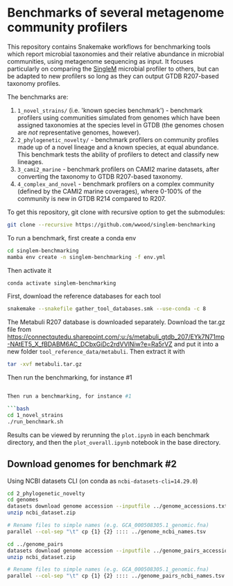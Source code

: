 # Benchmarks of several metagenome community profilers

This repository contains Snakemake workflows for benchmarking tools which report microbial taxonomies and their relative abundance in microbial communities, using metagenome sequencing as input. It focuses particularly on comparing the [SingleM](https://github.com/wwood/singlem) microbial profiler to others, but can be adapted to new profilers so long as they can output GTDB R207-based taxonomy profiles.

The benchmarks are:

1. `1_novel_strains/` (i.e. 'known species benchmark') - benchmark profilers using communities simulated from genomes which have been assigned taxonomies at the species level in GTDB (the genomes chosen are _not_ representative genomes, however).
2. `2_phylogenetic_novelty/` - benchmark profilers on community profiles made up of a novel lineage and a known species, at equal abundance. This benchmark tests the ability of profilers to detect and classify new lineages.
3. `3_cami2_marine` - benchmark profilers on CAMI2 marine datasets, after converting the taxonomy to GTDB R207-based taxonomy.
4. `4_complex_and_novel` - benchmark profilers on a complex community (defined by the CAMI2 marine coverages), where 0-100% of the community is new in GTDB R214 compared to R207.

To get this repository, git clone with recursive option to get the submodules:

```bash
git clone --recursive https://github.com/wwood/singlem-benchmarking
```

To run a benchmark, first create a conda env

```bash
cd singlem-benchmarking
mamba env create -n singlem-benchmarking -f env.yml
```

Then activate it

```bash
conda activate singlem-benchmarking
```

First, download the reference databases for each tool
```bash
snakemake --snakefile gather_tool_databases.smk --use-conda -c 8
```

The Metabuli R207 database is downloaded separately. Download the tar.gz file from https://connectqutedu.sharepoint.com/:u:/s/metabuli_gtdb_207/EYk7N71mp-NAtET5_X_fBDABM6AC_DCbxGiDc2rdVVlNiw?e=Ra5rVZ and put it into a new folder `tool_reference_data/metabuli`. Then extract it with

```bash
tar -xvf metabuli.tar.gz
```

Then run the benchmarking, for instance #1

```bash

Then run a benchmarking, for instance #1

```bash
cd 1_novel_strains
./run_benchmark.sh
```

Results can be viewed by rerunning the `plot.ipynb` in each benchmark directory, and then the `plot_overall.ipynb` notebook in the base directory.

## Download genomes for benchmark #2

Using NCBI datasets CLI (on conda as `ncbi-datasets-cli=14.29.0`)

```bash
cd 2_phylogenetic_novelty
cd genomes
datasets download genome accession --inputfile ../genome_accessions.txt
unzip ncbi_dataset.zip

# Rename files to simple names (e.g. GCA_000508305.1_genomic.fna)
parallel --col-sep "\t" cp {1} {2} :::: ../genome_ncbi_names.tsv

cd ../genome_pairs
datasets download genome accession --inputfile ../genome_pairs_accessions.txt
unzip ncbi_dataset.zip

# Rename files to simple names (e.g. GCA_000508305.1_genomic.fna)
parallel --col-sep "\t" cp {1} {2} :::: ../genome_pairs_ncbi_names.tsv
```
